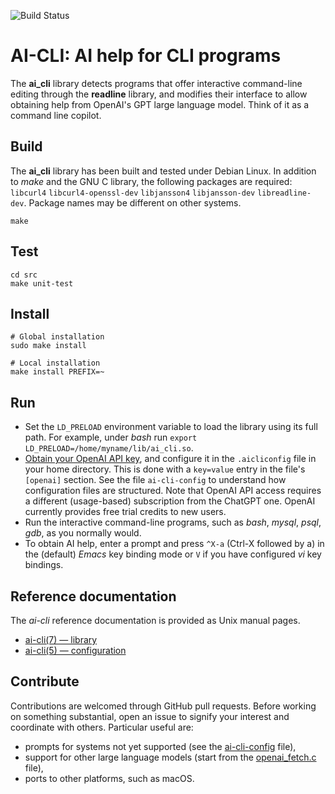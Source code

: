 ![Build Status](https://img.shields.io/github/actions/workflow/status/dspinellis/ai-cli/main.yml?branch=main)

# AI-CLI: AI help for CLI programs
The __ai_cli__
library detects programs that offer interactive command-line editing
through the __readline__ library,
and modifies their interface to allow obtaining help from OpenAI's
GPT large language model.
Think of it as a command line copilot.

## Build
The __ai_cli__
library has been built and tested under Debian Linux.
In addition to _make_ and the GNU C library,
the following packages are required:
`libcurl4`
`libcurl4-openssl-dev`
`libjansson4`
`libjansson-dev`
`libreadline-dev`.
Package names may be different on other systems.

```
make
```

## Test

```
cd src
make unit-test
```

## Install

```
# Global installation
sudo make install

# Local installation
make install PREFIX=~
```

## Run

* Set the `LD_PRELOAD` environment variable to load the library using its
  full path.
  For example, under _bash_ run
  `export LD_PRELOAD=/home/myname/lib/ai_cli.so`.
* [Obtain your OpenAI API key](https://platform.openai.com/signup),
  and configure it in the `.aicliconfig` file in your home directory.
  This is done with a `key=value` entry in the file's `[openai]` section.
  See the file `ai-cli-config` to understand how configuration
  files are structured.
  Note that OpenAI API access requires a different (usage-based)
  subscription from the ChatGPT one.
  OpenAI currently provides free trial credits to new users.
* Run the interactive command-line programs, such as
  _bash_, _mysql_, _psql_, _gdb_, as you normally would.
* To obtain AI help, enter a prompt and press `^X-a` (Ctrl-X followed by a)
  in the (default) _Emacs_ key binding mode or `V` if you have configured
  _vi_ key bindings.


## Reference documentation

The _ai-cli_ reference documentation is provided as Unix manual
pages.
* [ai-cli(7) — library](https://dspinellis.github.io/manview/?src=https%3A%2F%2Fraw.githubusercontent.com%2Fdspinellis%2Fai-cli%2Fmain%2Fai_cli.7&name=ai_cli(7)&link=https%3A%2F%2Fgithub.com%2Fdspinellis%2Fai-cli)
* [ai-cli(5) — configuration](https://dspinellis.github.io/manview/?src=https%3A%2F%2Fraw.githubusercontent.com%2Fdspinellis%2Fai-cli%2Fmain%2Fai_cli.5&name=ai_cli(5)&link=https%3A%2F%2Fgithub.com%2Fdspinellis%2Fai-cli)


## Contribute

Contributions are welcomed through GitHub pull requests.
Before working on something substantial,
open an issue to signify your interest and coordinate with others.
Particular useful are:
* prompts for systems not yet supported
  (see the [ai-cli-config](ai-cli-config) file),
* support for other large language models
  (start from the [openai_fetch.c](openai_fetch.c) file),
* ports to other platforms, such as macOS.

